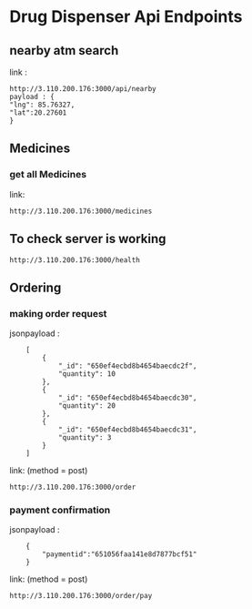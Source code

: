 
# Drug Dispenser Api Endpoints

## nearby atm search
link : 
    
    http://3.110.200.176:3000/api/nearby
    payload : {
    "lng": 85.76327,
    "lat":20.27601
    }

## Medicines
### get all Medicines
link: 

    http://3.110.200.176:3000/medicines

## To check server is working

    http://3.110.200.176:3000/health 

## Ordering
### making order request 
jsonpayload : 

        [
            {
                "_id": "650ef4ecbd8b4654baecdc2f",
                "quantity": 10
            },
            {
                "_id": "650ef4ecbd8b4654baecdc30",
                "quantity": 20
            },
            {
                "_id": "650ef4ecbd8b4654baecdc31",
                "quantity": 3
            }
        ]
 link: (method = post)

    http://3.110.200.176:3000/order

### payment confirmation 
jsonpayload : 

        {
            "paymentid":"651056faa141e8d7877bcf51"
        }
link: (method = post)

    http://3.110.200.176:3000/order/pay

